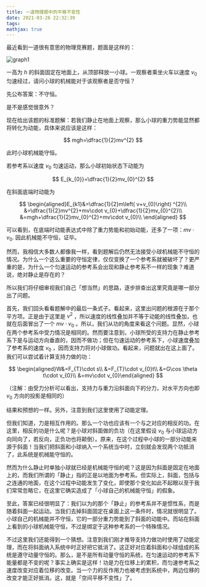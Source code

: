 ```yaml
---
title: 一道物理题中的平移不变性
date: 2021-03-26 22:32:39
tags:
mathjax: true
---
```


最近看到一道很有意思的物理竞赛题，题面是这样的：

![graph1](https://i.loli.net/2021/03/26/c4LUaeJvCOZQRIn.png)

一高为 $h$ 的斜面固定在地面上，从顶部释放一小球。一观察者乘坐火车以速度 $v_0$ 匀速经过，请问小球的机械能对于该观察者是否守恒？

先公布答案：不守恒。

是不是感觉很意外？

现在给出该题的标准题解：若我们静止在地面上观察，那么小球的重力势能显然都将转化为动能，具体来说应该是这样：

$$
mgh=\dfrac{1}{2}mv^{2}
$$

此时小球机械能守恒。

若参考系以速度 $v_0$ 匀速运动，那么小球初始状态下动能为

$$
E_{k_{0}}=\dfrac{1}{2}mv_{0}^{2}
$$

在斜面底端时动能为

$$
\begin{aligned}E_{k1}&=\dfrac{1}{2}m\left( v+v_{0}\right) ^{2}\\ &=\dfrac{1}{2}mv^{2}+mv\cdot v_{0}+\dfrac{1}{2}mv_{0}^{2}\\ &=mgh+\dfrac{1}{2}mv_{0}^{2}+mv\cdot v_{0}\\ \end{aligned}
$$

可以看到，在底端时动能表达式中除了重力势能和初始动能，还多了一项：$mv\cdot v_{0}$. 因此机械能不守恒，证毕。

然而，我相信大多数人都像我一样，看到题解后仍然无法接受小球机械能不守恒的情况。为什么一个这么重要的守恒定律，仅仅变换了一个参考系就被破坏了？更严重的是，为什么一个匀速运动的参考系会出现和静止参考系不一样的现象？难道说，绝对静止是存在的？

所以我们将仔细审视我们自己「想当然」的思路，逐步排查出这里究竟是哪一部分出了问题。

首先，我们回头看看题解中的最后一条式子。看起来，这里出问题的根源在于那个平方项。正是由于这里是 $v^2$ ，所以速度的线性叠加并不等于动能的线性叠加，也就在后面冒出了一个 $mv\cdot v_{0}$ 。所以，我们从功的角度来看这个问题。显然，小球在两个参考系中受力情况是相同的。然而要注意到，小球所受的支持力在静止参考系下是与运动方向垂直的，因而不做功；但在匀速运动的参考系下，小球速度叠加了参考系的速度 $v_0$ ，因而支持力将对小球做功。看起来，问题就出在这上面了。我们可以尝试着计算支持力做的功：

$$
\begin{aligned}W&=F_{T}\cdot s\\ &=F_{T}\cdot v_{0}t\\ &=G\cos \theta t\cdot v_{0}\\ &=mv\cdot v_{0}\end{aligned}
$$

（注解：由受力分析可以看出，支持力与重力沿斜面向下的分力，对水平方向也即 $v_0$ 方向的投影是相同的）

结果和预想的一样。另外，注意到我们这里使用了动能定理。

但我们知道，力是相互作用的。那么一个功也应该有一个与之对应的相反的功。在这里，相反的功是什么呢？是小球对斜面做的负功（在这里假设 $v_0$ 与小球运动方向同向了，若反向，正负功也将颠倒）。原来，在这个过程中小球的一部分动能来源于斜面！当我们把斜面和小球纳入一个系统当中时，立刻就会发现两个功抵消了，此系统是机械能守恒的。

然而为什么静止时单独小球就已经是机械能守恒的呢？这是因为斜面是固定在地面上的，而我们所谓的「静止」指的正是以地面为参考系。但实际上，斜面，包括与之连通的地面，在这个过程中动能发生了变化，即使那个变化如此不起眼以至于我们常常忽略它，在这里它确实造成了「小球自己的机械能守恒」的假象。

至此，答案已经很明显了：我们以为的那个「静止」的参考系并不是惯性系，而是随着斜面一起运动。当我们去掉斜面固定在桌面上这一条件时，情况就很明显了。小球自己的机械能并不守恒，它的一部分重力势能到了斜面的动能中。而站在斜面上看到的小球机械能守恒，不过是绑定于这种参考系的一个特殊情况。

不过这里我们还能得到一个猜想。注意到我们刚才推导支持力做功时使用了动能定理，而在将斜面纳入系统中时正好把它抵消了。这正好对应着斜面和小球组成的系统是遵守动量守恒的。那么，是不是所有动量守恒的系统，在匀速运动的参考系下能量都是不变的呢？事实上确实是这样！功是力在位移上的累积，而匀速参考系之速度改变对应着位移的改变。当一个力的反作用力也被考虑到系统中，两边位移的改变才能正好抵消。这，就是「空间平移不变性」了。
